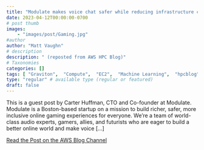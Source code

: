 ```yaml
---
title: "Modulate makes voice chat safer while reducing infrastructure costs by a factor of 5 with Amazon EC2 G5g instances"
date: 2023-04-12T00:00:00-0700
# post thumb
images:
    - "images/post/Gaming.jpg"
#author
author: "Matt Vaughn"
# description
description: " (reposted from AWS HPC Blog)"
# Taxonomies
categories: []
tags: [ "Graviton",  "Compute",  "EC2",  "Machine Learning",  "hpcblog", ]
type: "regular" # available type (regular or featured)
draft: false
---
```


This is a guest post by Carter Huffman, CTO and Co-founder at Modulate. Modulate is a Boston-based startup on a mission to build richer, safer, more inclusive online gaming experiences for everyone. We’re a team of world-class audio experts, gamers, allies, and futurists who are eager to build a better online world and make voice […]

<a href="https://aws.amazon.com/blogs/machine-learning/modulate-makes-voice-chat-safer-while-reducing-infrastructure-costs-by-a-factor-of-5-with-amazon-ec2-g5g-instances/" class="btn btn-primary btn-lg active" role="button" aria-pressed="true" style="margin-top: 8px;">Read the Post on the AWS Blog Channel</a>
